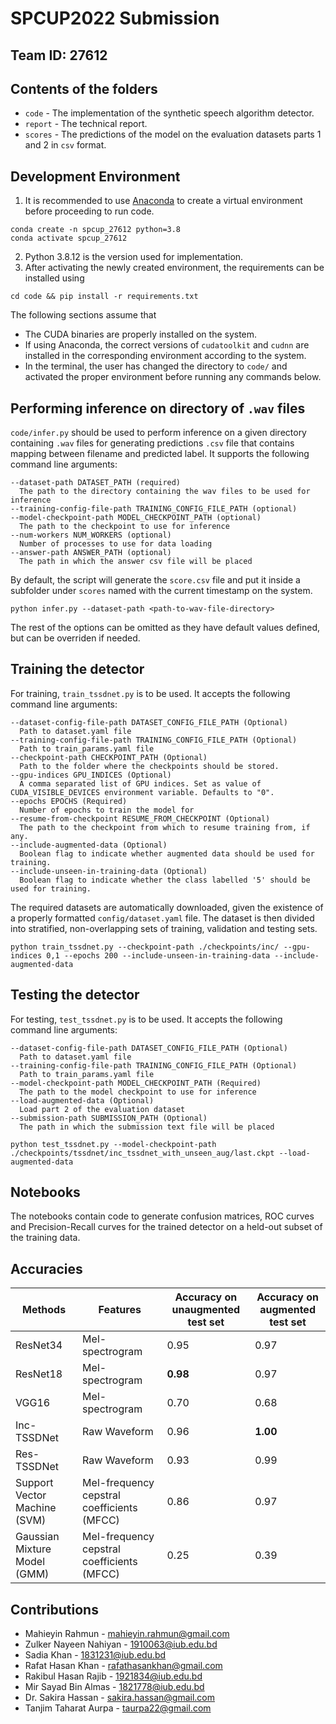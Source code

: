 # **SPCUP2022 Submission**

## **Team ID: 27612**

## Contents of the folders
- `code` - The implementation of the synthetic speech algorithm detector. 
- `report` - The technical report.
- `scores` - The predictions of the model on the evaluation datasets parts 1 and 2 in `csv` format.

## Development Environment
1. It is recommended to use [Anaconda](https://www.anaconda.com/) to create a virtual environment before proceeding to run code.

```
conda create -n spcup_27612 python=3.8
conda activate spcup_27612
```

2. Python 3.8.12 is the version used for implementation.
3. After activating the newly created environment, the requirements can be installed using

```
cd code && pip install -r requirements.txt
```

The following sections assume that 
- The CUDA binaries are properly installed on the system.
- If using Anaconda, the correct versions of `cudatoolkit` and `cudnn` are installed in the corresponding environment according to the system.
- In the terminal, the user has changed the directory to `code/` and activated the proper environment before running any commands below.

## Performing inference on directory of `.wav` files

`code/infer.py` should be used to perform inference on a given directory containing `.wav` files for generating predictions `.csv` file that contains mapping between filename and predicted label. It supports the following command line arguments:

```
--dataset-path DATASET_PATH (required)
  The path to the directory containing the wav files to be used for inference
--training-config-file-path TRAINING_CONFIG_FILE_PATH (optional)
--model-checkpoint-path MODEL_CHECKPOINT_PATH (optional)
  The path to the checkpoint to use for inference
--num-workers NUM_WORKERS (optional)
  Number of processes to use for data loading
--answer-path ANSWER_PATH (optional)
  The path in which the answer csv file will be placed
```

By default, the script will generate the `score.csv` file and put it inside a subfolder under `scores` named with the current timestamp on the system.

```
python infer.py --dataset-path <path-to-wav-file-directory>
```

The rest of the options can be omitted as they have default values defined, but can be overriden if needed.

## Training the detector

For training, `train_tssdnet.py` is to be used. It accepts the following command line arguments:

```
--dataset-config-file-path DATASET_CONFIG_FILE_PATH (Optional)
  Path to dataset.yaml file
--training-config-file-path TRAINING_CONFIG_FILE_PATH (Optional)
  Path to train_params.yaml file
--checkpoint-path CHECKPOINT_PATH (Optional)
  Path to the folder where the checkpoints should be stored.
--gpu-indices GPU_INDICES (Optional)
  A comma separated list of GPU indices. Set as value of CUDA_VISIBLE_DEVICES environment variable. Defaults to "0".
--epochs EPOCHS (Required)
  Number of epochs to train the model for
--resume-from-checkpoint RESUME_FROM_CHECKPOINT (Optional)
  The path to the checkpoint from which to resume training from, if any.
--include-augmented-data (Optional)
  Boolean flag to indicate whether augmented data should be used for training.
--include-unseen-in-training-data (Optional)
  Boolean flag to indicate whether the class labelled '5' should be used for training.
```

The required datasets are automatically downloaded, given the existence of a properly formatted `config/dataset.yaml` file. The dataset is then divided into stratified, non-overlapping sets of training, validation and testing sets.

```
python train_tssdnet.py --checkpoint-path ./checkpoints/inc/ --gpu-indices 0,1 --epochs 200 --include-unseen-in-training-data --include-augmented-data
```

## Testing the detector
For testing, `test_tssdnet.py` is to be used. It accepts the following command line arguments:

```
--dataset-config-file-path DATASET_CONFIG_FILE_PATH (Optional)
  Path to dataset.yaml file
--training-config-file-path TRAINING_CONFIG_FILE_PATH (Optional)
  Path to train_params.yaml file
--model-checkpoint-path MODEL_CHECKPOINT_PATH (Required)
  The path to the model checkpoint to use for inference
--load-augmented-data (Optional)
  Load part 2 of the evaluation dataset
--submission-path SUBMISSION_PATH (Optional)
  The path in which the submission text file will be placed
```

```
python test_tssdnet.py --model-checkpoint-path ./checkpoints/tssdnet/inc_tssdnet_with_unseen_aug/last.ckpt --load-augmented-data
```

## Notebooks
The notebooks contain code to generate confusion matrices, ROC curves and Precision-Recall curves for the trained detector on a held-out subset of the training data.


## Accuracies

| Methods                       | Features                                    | Accuracy on  unaugmented  test set | Accuracy on  augmented  test set |
|-------------------------------|---------------------------------------------|------------------------------------|----------------------------------|
| ResNet34                      | Mel-spectrogram                             |                0.95                |               0.97               |
| ResNet18                      | Mel-spectrogram                             |              **0.98**              |               0.97               |
| VGG16                         | Mel-spectrogram                             |                0.70                |               0.68               |
| Inc-TSSDNet                   | Raw Waveform                                |                0.96                |             **1.00**             |
| Res-TSSDNet                   | Raw Waveform                                |                0.93                |               0.99               |
| Support Vector  Machine (SVM) | Mel-frequency  cepstral coefficients (MFCC) |                0.86                |               0.97               |
| Gaussian Mixture Model (GMM)  | Mel-frequency  cepstral coefficients (MFCC) |                0.25                |               0.39               |

## Contributions
 - Mahieyin Rahmun - mahieyin.rahmun@gmail.com
 - Zulker Nayeen Nahiyan - 1910063@iub.edu.bd
 - Sadia Khan - 1831231@iub.edu.bd
 - Rafat Hasan Khan - rafathasankhan@gmail.com
 - Rakibul Hasan Rajib - 1921834@iub.edu.bd
 - Mir Sayad Bin Almas - 1821778@iub.edu.bd
 - Dr. Sakira Hassan - sakira.hassan@gmail.com
 - Tanjim Taharat Aurpa - taurpa22@gmail.com
